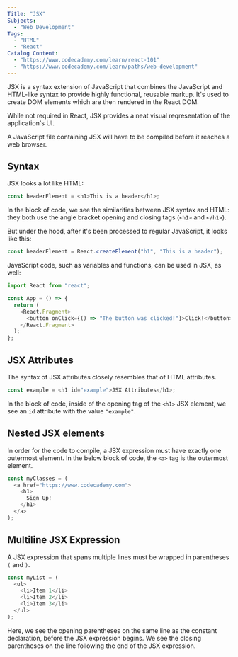 ```yaml
---
Title: "JSX"
Subjects:
  - "Web Development"
Tags:
  - "HTML"
  - "React"
Catalog Content:
  - "https://www.codecademy.com/learn/react-101"
  - "https://www.codecademy.com/learn/paths/web-development"
---
```


JSX is a syntax extension of JavaScript that combines the JavaScript and HTML-like syntax to provide highly functional, reusable markup. It's used to create DOM elements which are then rendered in the React DOM.

While not required in React, JSX provides a neat visual reqresentation of the application's UI.

A JavaScript file containing JSX will have to be compiled before it reaches a web browser.

## Syntax

JSX looks a lot like HTML:

```js
const headerElement = <h1>This is a header</h1>;
```

In the block of code, we see the similarities between JSX syntax and HTML: they both use the angle bracket opening and closing tags (`<h1>` and `</h1>`).

But under the hood, after it's been processed to regular JavaScript, it looks like this:

```js
const headerElement = React.createElement("h1", "This is a header");
```

JavaScript code, such as variables and functions, can be used in JSX, as well:

```js
import React from "react";

const App = () => {
  return (
    <React.Fragment>
      <button onClick={() => "The button was clicked!"}>Click!</button>
    </React.Fragment>
  );
};
```

## JSX Attributes

The syntax of JSX attributes closely resembles that of HTML attributes. 

```js
const example = <h1 id="example">JSX Attributes</h1>;
```

In the block of code, inside of the opening tag of the `<h1>` JSX element, we see an `id` attribute with the value `"example"`.

## Nested JSX elements

In order for the code to compile, a JSX expression must have exactly one outermost element. In the below block of code, the `<a>` tag is the outermost element.

```js
const myClasses = (
  <a href="https://www.codecademy.com">
    <h1>
      Sign Up!
    </h1>
  </a>
);
```

## Multiline JSX Expression

A JSX expression that spans multiple lines must be wrapped in parentheses `(` and `)`.

```js
const myList = (
  <ul>
    <li>Item 1</li>
    <li>Item 2</li>
    <li>Item 3</li>
  </ul>
);
```

Here, we see the opening parentheses on the same line as the constant declaration, before the JSX expression begins. We see the closing parentheses on the line following the end of the JSX expression.



